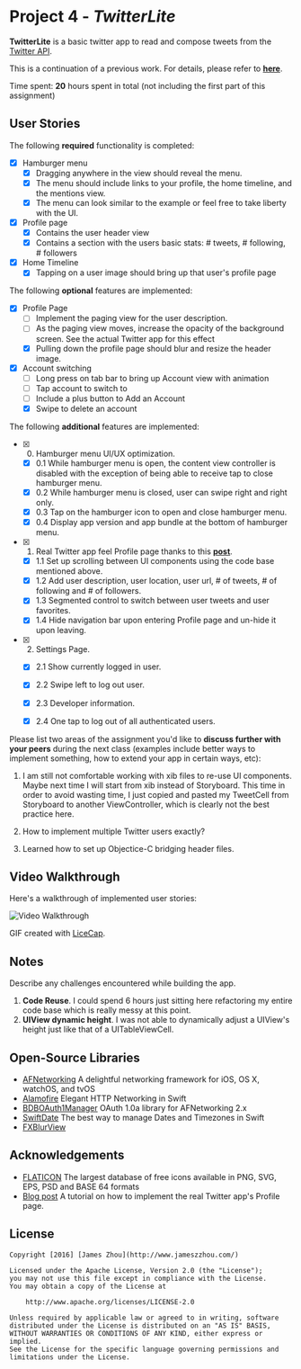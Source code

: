 # Project 4 - *TwitterLite*

**TwitterLite** is a basic twitter app to read and compose tweets from the [Twitter API](https://apps.twitter.com/).

This is a continuation of a previous work.
For details, please refer to **[here](README_previous.md)**.

Time spent: **20** hours spent in total (not including the first part of this assignment)

## User Stories

The following **required** functionality is completed:

- [x] Hamburger menu
   - [x] Dragging anywhere in the view should reveal the menu.
   - [x] The menu should include links to your profile, the home timeline, and the mentions view.
   - [x] The menu can look similar to the example or feel free to take liberty with the UI.
- [x] Profile page
   - [x] Contains the user header view
   - [x] Contains a section with the users basic stats: # tweets, # following, # followers
- [x] Home Timeline
   - [x] Tapping on a user image should bring up that user's profile page

The following **optional** features are implemented:

- [x] Profile Page
   - [ ] Implement the paging view for the user description.
   - [ ] As the paging view moves, increase the opacity of the background screen. See the actual Twitter app for this effect
   - [x] Pulling down the profile page should blur and resize the header image.
- [x] Account switching
   - [ ] Long press on tab bar to bring up Account view with animation
   - [ ] Tap account to switch to
   - [ ] Include a plus button to Add an Account
   - [x] Swipe to delete an account

The following **additional** features are implemented:

- [x] 0. Hamburger menu UI/UX optimization.
  - [x] 0.1 While hamburger menu is open, the content view controller is disabled with the exception of being able to receive tap to close hamburger menu.
  - [x] 0.2 While hamburger menu is closed, user can swipe right and right only.
  - [x] 0.3 Tap on the hamburger icon to open and close hamburger menu.
  - [x] 0.4 Display app version and app bundle at the bottom of hamburger menu.
- [x] 1. Real Twitter app feel Profile page thanks to this **[post](http://developerdean.com/create-twitter-ios-app-user-interface/)**.
  - [x] 1.1 Set up scrolling between UI components using the code base mentioned above.
  - [x] 1.2 Add user description, user location, user url, # of tweets, # of following and # of followers.
  - [x] 1.3 Segmented control to switch between user tweets and user favorites.
  - [x] 1.4 Hide navigation bar upon entering Profile page and un-hide it upon leaving.
- [x] 2. Settings Page.
  - [x] 2.1 Show currently logged in user.
  - [x] 2.2 Swipe left to log out user.
  - [x] 2.3 Developer information.
  - [x] 2.4 One tap to log out of all authenticated users.


Please list two areas of the assignment you'd like to **discuss further with your peers** during the next class (examples include better ways to implement something, how to extend your app in certain ways, etc):

  1. I am still not comfortable working with xib files to re-use UI components. Maybe next time I will start from xib instead of Storyboard. This time in order to avoid wasting time, I just copied and pasted my TweetCell from Storyboard to another ViewController, which is clearly not the best practice here.

  2. How to implement multiple Twitter users exactly?

  3. Learned how to set up Objectice-C bridging header files.


## Video Walkthrough

Here's a walkthrough of implemented user stories:

<img src='http://i.imgur.com/link/to/your/gif/file.gif' title='Video Walkthrough' width='' alt='Video Walkthrough' />

GIF created with [LiceCap](http://www.cockos.com/licecap/).

## Notes

Describe any challenges encountered while building the app.

1. **Code Reuse**. I could spend 6 hours just sitting here refactoring my entire code base which is really messy at this point.
2. **UIView dynamic height**. I was not able to dynamically adjust a UIView's height just like that of a UITableViewCell.

## Open-Source Libraries
- [AFNetworking](https://github.com/AFNetworking/AFNetworking) A delightful networking framework for iOS, OS X, watchOS, and tvOS
- [Alamofire](https://github.com/Alamofire/Alamofire) Elegant HTTP Networking in Swift
- [BDBOAuth1Manager](https://github.com/bdbergeron/BDBOAuth1Manager) OAuth 1.0a library for AFNetworking 2.x
- [SwiftDate](http://malcommac.github.io/SwiftDate/) The best way to manage Dates and Timezones in Swift
- [FXBlurView](https://github.com/nicklockwood/FXBlurView)

## Acknowledgements
- [FLATICON](http://www.flaticon.com/) The largest database of free icons available in PNG, SVG, EPS, PSD and BASE 64 formats
- [Blog post](http://developerdean.com/create-twitter-ios-app-user-interface/) A tutorial on how to implement the real Twitter app's Profile page.

## License

    Copyright [2016] [James Zhou](http://www.jameszzhou.com/)

    Licensed under the Apache License, Version 2.0 (the "License");
    you may not use this file except in compliance with the License.
    You may obtain a copy of the License at

        http://www.apache.org/licenses/LICENSE-2.0

    Unless required by applicable law or agreed to in writing, software
    distributed under the License is distributed on an "AS IS" BASIS,
    WITHOUT WARRANTIES OR CONDITIONS OF ANY KIND, either express or implied.
    See the License for the specific language governing permissions and
    limitations under the License.